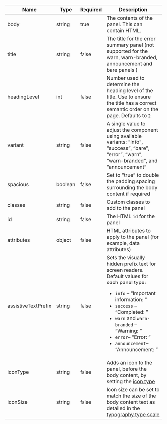 | Name                | Type    | Required | Description                                                                                                                                                                                                                                                                                             |
| ------------------- | ------- | -------- | ------------------------------------------------------------------------------------------------------------------------------------------------------------------------------------------------------------------------------------------------------------------------------------------------------- |
| body                | string  | true     | The contents of the panel. This can contain HTML.                                                                                                                                                                                                                                                       |
| title               | string  | false    | The title for the error summary panel (not supported for the warn, warn-branded, announcement and bare panels )                                                                                                                                                                                         |
| headingLevel        | int     | false    | Number used to determine the heading level of the title. Use to ensure the title has a correct semantic order on the page. Defaults to `2`                                                                                                                                                              |
| variant             | string  | false    | A single value to adjust the component using available variants: "info", “success”, “bare”, “error”, “warn”, “warn-branded”, and “announcement”                                                                                                                                                         |
| spacious            | boolean | false    | Set to “true” to double the padding spacing surrounding the body content if required                                                                                                                                                                                                                    |
| classes             | string  | false    | Custom classes to add to the panel                                                                                                                                                                                                                                                                      |
| id                  | string  | false    | The HTML `id` for the panel                                                                                                                                                                                                                                                                             |
| attributes          | object  | false    | HTML attributes to apply to the panel (for example, data attributes)                                                                                                                                                                                                                                    |
| assistiveTextPrefix | string  | false    | Sets the visually hidden prefix text for screen readers. Default values for each panel type: <ul><li>`info` – “Important information: ”</li><li>`success` – “Completed: ”</li><li>`warn` and `warn-branded` – “Warning: ”</li><li>`error`– “Error: ”</li><li>`announcement`– “Announcement: ”</li></ul> |
| iconType            | string  | false    | Adds an icon to the panel, before the body content, by setting the [icon type](/foundations/icons#icon-type)                                                                                                                                                                                            |
| iconSize            | string  | false    | Icon size can be set to match the size of the body content text as detailed in the [typography type scale](/foundations/typography/#type-scale)                                                                                                                                                         |
